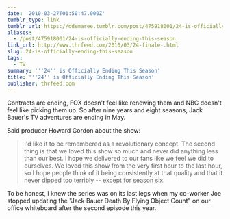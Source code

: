 ```yaml
---
date: '2010-03-27T01:50:47.000Z'
tumblr_type: link
tumblr_url: https://ddemaree.tumblr.com/post/475918001/24-is-officially-ending-this-season
aliases:
  - /post/475918001/24-is-officially-ending-this-season
link_url: http://www.thrfeed.com/2010/03/24-finale-.html
slug: 24-is-officially-ending-this-season
tags:
  - TV
summary: '''24'' is Officially Ending This Season'
title: '''24'' is Officially Ending This Season'
publisher: thrfeed.com
---
```


Contracts are ending, FOX doesn't feel like renewing them and NBC doesn't feel like picking them up. So after nine years and eight seasons, Jack Bauer's TV adventures are ending in May.

Said producer Howard Gordon about the show:

> I'd like it to be remembered as a revolutionary concept. The second thing is that we loved this show so much and never did anything less than our best. I hope we delivered to our fans like we feel we did to ourselves. We loved this show from the very first hour to the last hour, so I hope people think of it being consistently at that quality and that it never dipped too terribly -- except for season six.

To be honest, I knew the series was on its last legs when my co-worker Joe stopped updating the "Jack Bauer Death By Flying Object Count" on our office whiteboard after the second episode this year.